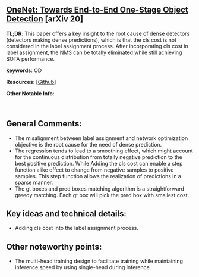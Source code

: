 [OneNet: Towards End-to-End One-Stage Object Detection](https://arxiv.org/pdf/2012.05780.pdf) [arXiv 20]
---------------	

__TL;DR__: This paper offers a key insight to the root cause of dense detectors (detectors making dense predictions), which is that the cls cost is not considered in the label assignment process. After incorporating cls cost in label assignment, the NMS can be totally eliminated while still achieving SOTA performance.

__keywords__: OD

__Resources__: [[Github](https://github.com/PeizeSun/OneNet)] 

__Other Notable Info__: 

<br/>    

General Comments:
------
* The misalignment between label assignment and network optimization objective is the root cause for the need of dense prediction.
* The regression tends to lead to a smoothing effect, which might account for the continuous distribution from totally negative prediction to the best positive prediction. While Adding the cls cost can enable a step function alike effect to change from negative samples to positive samples. This step function allows the realization of predictions in a sparse manner.
* The gt boxes and pred boxes matching algorithm is a straightforward greedy matching. Each gt box will pick the pred box with smallest cost.

Key ideas and technical details:
------
* Adding cls cost into the label assignment process.

Other noteworthy points:
------
* The multi-head training design to facilitate training while maintaining inference speed by using single-head during inference.


